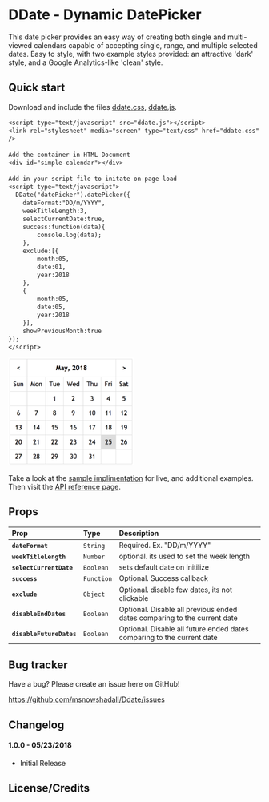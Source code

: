 # DDate - Dynamic DatePicker

This date picker provides an easy way of creating both single and multi-viewed calendars capable of accepting single, range, and multiple selected dates.  Easy to style, with two example styles provided: an attractive 'dark' style, and a Google Analytics-like 'clean' style.


## Quick start

Download and include the files [ddate.css](https://msnowshadali.github.io/Ddate/ddate.css), [ddate.js](https://msnowshadali.github.io/Ddate/ddate.js).

    <script type="text/javascript" src="ddate.js"></script>
    <link rel="stylesheet" media="screen" type="text/css" href="ddate.css" />
    
    Add the container in HTML Document
    <div id="simple-calendar"></div>
    
    Add in your script file to initate on page load
    <script type="text/javascript">
      DDate("datePicker").datePicker({
        dateFormat:"DD/m/YYYY",
        weekTitleLength:3,
        selectCurrentDate:true,
        success:function(data){
            console.log(data);
        },
        exclude:[{
            month:05,
            date:01,
            year:2018
        },
        {
            month:05,
            date:05,
            year:2018
        }],
        showPreviousMonth:true
    });
    </script>

<img src="https://github.com/msnowshadali/Ddate/blob/master/sample/images/calendar.png" width="250" />

Take a look at the [sample implimentation](https://codepen.io/uSoftwares/pen/OZewNK) for live, and additional examples.  Then visit the [API reference page](https://msnowshadali.github.io/Ddate/reference.html).

## Props
| Prop | Type | Description |
:------------ |:---------------| :-----|
| **`dateFormat`** | `String` | Required. Ex. "DD/m/YYYY" |
| **`weekTitleLength`** | `Number` | optional. its used to set the week length  |
| **`selectCurrentDate`** | `Boolean` | sets default date on initilize  |
| **`success`** | `Function` | Optional. Success callback|
| **`exclude`** | `Object` | Optional. disable few dates, its not clickable  |
| **`disableEndDates`** | `Boolean` | Optional. Disable all previous ended dates comparing to the current date |
| **`disableFutureDates`** | `Boolean` | Optional. Disable all future ended dates comparing to the current date |

## Bug tracker

Have a bug? Please create an issue here on GitHub!

https://github.com/msnowshadali/Ddate/issues

## Changelog

#### 1.0.0 - 05/23/2018 ####
* Initial Release

## License/Credits

